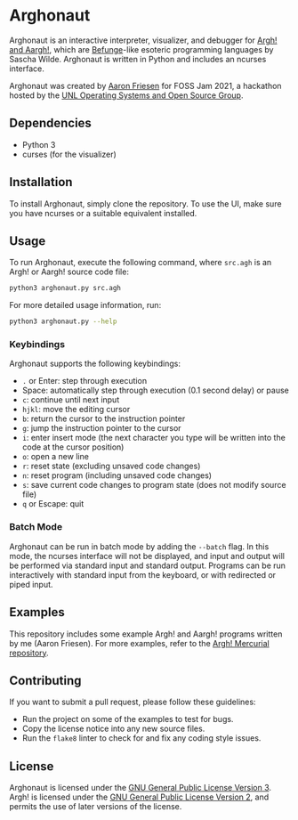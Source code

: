 # Arghonaut

Arghonaut is an interactive interpreter, visualizer, and debugger for [Argh! and Aargh!](https://esolangs.org/wiki/Argh!), which are [Befunge](https://esolangs.org/wiki/Befunge)-like esoteric programming languages by Sascha Wilde.
Arghonaut is written in Python and includes an ncurses interface.

Arghonaut was created by [Aaron Friesen](https://maugrift.com) for FOSS Jam 2021, a hackathon hosted by the [UNL Operating Systems and Open Source Group](https://os2g.unl.edu).

## Dependencies

- Python 3
- curses (for the visualizer)

## Installation

To install Arghonaut, simply clone the repository.
To use the UI, make sure you have ncurses or a suitable equivalent installed.

## Usage

To run Arghonaut, execute the following command, where `src.agh` is an Argh! or Aargh! source code file:

```sh
python3 arghonaut.py src.agh
```

For more detailed usage information, run:

```sh
python3 arghonaut.py --help
```

### Keybindings

Arghonaut supports the following keybindings:

- `.` or Enter: step through execution
- Space: automatically step through execution (0.1 second delay) or pause
- `c`: continue until next input
- `hjkl`: move the editing cursor
- `b`: return the cursor to the instruction pointer
- `g`: jump the instruction pointer to the cursor
- `i`: enter insert mode (the next character you type will be written into the code at the cursor position)
- `o`: open a new line
- `r`: reset state (excluding unsaved code changes)
- `n`: reset program (including unsaved code changes)
- `s`: save current code changes to program state (does not modify source file)
- `q` or Escape: quit

### Batch Mode

Arghonaut can be run in batch mode by adding the `--batch` flag.
In this mode, the ncurses interface will not be displayed, and input and output will be performed via standard input and standard output.
Programs can be run interactively with standard input from the keyboard, or with redirected or piped input.

## Examples

This repository includes some example Argh! and Aargh! programs written by me (Aaron Friesen).
For more examples, refer to the [Argh! Mercurial repository](http://hg.intevation.org/argh/file/tip/examples).

## Contributing

If you want to submit a pull request, please follow these guidelines:

- Run the project on some of the examples to test for bugs.
- Copy the license notice into any new source files.
- Run the `flake8` linter to check for and fix any coding style issues.

## License

Arghonaut is licensed under the [GNU General Public License Version 3](https://www.gnu.org/licenses/gpl-3.0.en.html).
Argh! is licensed under the [GNU General Public License Version 2](https://www.gnu.org/licenses/old-licenses/gpl-2.0.html), and permits the use of later versions of the license.
